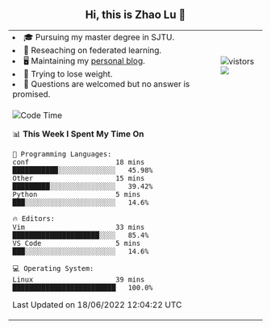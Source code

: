 <h2 align="center"> Hi, this is Zhao Lu 👋</h2>

<table style="overflow:hidden;">
    <tr> 
        <td>
            <li>🎓 Pursuing my master degree in SJTU.</li>
            <li>🌱 Reseaching on federated learning.</li>
            <li>🖥️ Maintaining my <a href="https://ifarewell.xyz">personal blog</a>.</li>
            <li>💪 Trying to lose weight.</li>
            <li>💬 Questions are welcomed but no answer is promised.</li> 
        </td>
        <td>
            <img src="https://visitor-badge.glitch.me/badge?page_id=ifarewell" alt="vistors" />
        <br>
          <img src="https://github-readme-stats.vercel.app/api?username=ifarewell&theme=graywhite&hide=prs,contribs&show_icons=true&hide_border=true&icon_color=CE1D2D&text_color=718096&bg_color=ffffff&hide_title=true" />
        </td>
    </tr>
    <tr>
        <td colspan="2">
            
<!--START_SECTION:waka-->
![Code Time](http://img.shields.io/badge/Code%20Time-199%20hrs%2030%20mins-blue)

📊 **This Week I Spent My Time On** 

```text
💬 Programming Languages: 
conf                     18 mins             ███████████░░░░░░░░░░░░░░   45.98% 
Other                    15 mins             █████████░░░░░░░░░░░░░░░░   39.42% 
Python                   5 mins              ███░░░░░░░░░░░░░░░░░░░░░░   14.6%

🔥 Editors: 
Vim                      33 mins             █████████████████████░░░░   85.4% 
VS Code                  5 mins              ███░░░░░░░░░░░░░░░░░░░░░░   14.6%

💻 Operating System: 
Linux                    39 mins             █████████████████████████   100.0%

```


 Last Updated on 18/06/2022 12:04:22 UTC
<!--END_SECTION:waka-->
            
</td></tr>
</table>

